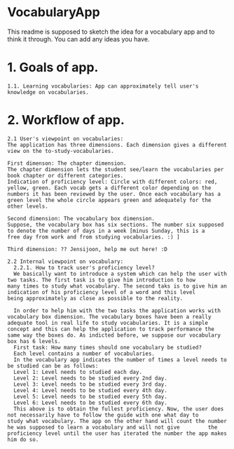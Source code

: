 # VocabularyApp 
This readme is supposed to sketch the idea for a vocabulary app and to think it through.
You can add any ideas you have.

# 1. Goals of app.

    1.1. Learning vocabularies: App can approximately tell user's knowledge on vocabularies.
  
# 2. Workflow of app.

    2.1 User's viewpoint on vocabularies:
    The application has three dimensions. Each dimension gives a different view on the to-study-vocabularies.
  
    First dimenson: The chapter dimension.
    The chapter dimension lets the student see/learn the vocabularies per book chapter or different categories.
    Indication of proficiency level: Circle with different colors: red, yellow, green. Each vocab gets a different color depending on the     numbers it has been reviewed by the user. Once each vocabulary has a green level the whole circle appears green and adequately for the 
    other levels.
    
    Second dimension: The vocabulary box dimension.
    Suppose, the vocabulary box has six sections. The number six supposed to denote the number of days in a week [minus Sunday, this is a     free day from work and from studying vocabularies. :) ]
    
    Third dimension: ?? Jensijoon, help me out here! :D
    
    2.2 Internal viewpoint on vocabulary:
      2.2.1. How to track user's proficiency level?
      We basically want to introduce a system which can help the user with two tasks. The first task is to give him introduction to how         many times to study what vocabulary. The second taks is to give him an indication of his proficiency level of a word and this level       being approximately as close as possible to the reality.
      
      In order to help him with the two tasks the application works with vocabulary box dimension. The vocabulary boxes have been a really       adequate tool in real life to study vocabularies. It is a simple concept and this can help the application to track performance the       same way the boxes do. As indicted before, we suppose our vocabulary box has 6 levels.
      First task: How many times should one vocabulary be studied?
      Each level contains a number of vocabularies. 
      In the vocabulary app indicates the number of times a level needs to be studied can be as follows:
      Level 1: Level needs to studied each day.
      Level 2: Level needs to be studied every 2nd day.
      Level 3: Level needs to be studied every 3rd day.
      Level 4: Level needs to be studied every 4th day.
      Level 5: Level needs to be studied every 5th day.
      Level 6: Level needs to be studied every 6th day.
      This above is to obtain the fullest proficiency. Now, the user does not necessarily have to follow the guide with one what day to       study what vocabulary. The app on the other hand will count the number he was supposed to learn a vocabulary and will not give         the proficiency level until the user has iterated the number the app makes him do so.
      
  
